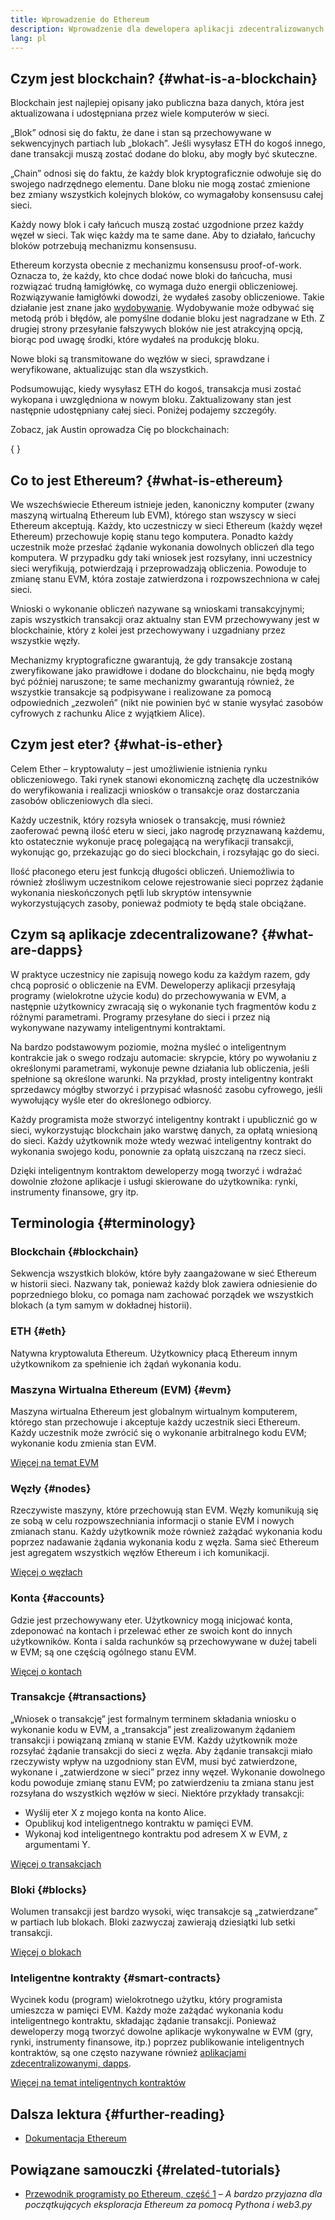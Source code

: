 ```yaml
---
title: Wprowadzenie do Ethereum
description: Wprowadzenie dla dewelopera aplikacji zdecentralizowanych do podstawowych pojęć Ethereum.
lang: pl
---
```


## Czym jest blockchain? {#what-is-a-blockchain}

Blockchain jest najlepiej opisany jako publiczna baza danych, która jest aktualizowana i udostępniana przez wiele komputerów w sieci.

„Blok” odnosi się do faktu, że dane i stan są przechowywane w sekwencyjnych partiach lub „blokach”. Jeśli wysyłasz ETH do kogoś innego, dane transakcji muszą zostać dodane do bloku, aby mogły być skuteczne.

„Chain” odnosi się do faktu, że każdy blok kryptograficznie odwołuje się do swojego nadrzędnego elementu. Dane bloku nie mogą zostać zmienione bez zmiany wszystkich kolejnych bloków, co wymagałoby konsensusu całej sieci.

Każdy nowy blok i cały łańcuch muszą zostać uzgodnione przez każdy węzeł w sieci. Tak więc każdy ma te same dane. Aby to działało, łańcuchy bloków potrzebują mechanizmu konsensusu.

Ethereum korzysta obecnie z mechanizmu konsensusu proof-of-work. Oznacza to, że każdy, kto chce dodać nowe bloki do łańcucha, musi rozwiązać trudną łamigłówkę, co wymaga dużo energii obliczeniowej. Rozwiązywanie łamigłówki dowodzi, że wydałeś zasoby obliczeniowe. Takie działanie jest znane jako [wydobywanie](/developers/docs/consensus-mechanisms/pow/mining/). Wydobywanie może odbywać się metodą prób i błędów, ale pomyślne dodanie bloku jest nagradzane w Eth. Z drugiej strony przesyłanie fałszywych bloków nie jest atrakcyjną opcją, biorąc pod uwagę środki, które wydałeś na produkcję bloku.

Nowe bloki są transmitowane do węzłów w sieci, sprawdzane i weryfikowane, aktualizując stan dla wszystkich.

Podsumowując, kiedy wysyłasz ETH do kogoś, transakcja musi zostać wykopana i uwzględniona w nowym bloku. Zaktualizowany stan jest następnie udostępniany całej sieci. Poniżej podajemy szczegóły.

Zobacz, jak Austin oprowadza Cię po blockchainach:

{
<YouTube id="zcX7OJ-L8XQ" />
}

## Co to jest Ethereum? {#what-is-ethereum}

We wszechświecie Ethereum istnieje jeden, kanoniczny komputer (zwany maszyną wirtualną Ethereum lub EVM), którego stan wszyscy w sieci Ethereum akceptują. Każdy, kto uczestniczy w sieci Ethereum (każdy węzeł Ethereum) przechowuje kopię stanu tego komputera. Ponadto każdy uczestnik może przesłać żądanie wykonania dowolnych obliczeń dla tego komputera. W przypadku gdy taki wniosek jest rozsyłany, inni uczestnicy sieci weryfikują, potwierdzają i przeprowadzają obliczenia. Powoduje to zmianę stanu EVM, która zostaje zatwierdzona i rozpowszechniona w całej sieci.

Wnioski o wykonanie obliczeń nazywane są wnioskami transakcyjnymi; zapis wszystkich transakcji oraz aktualny stan EVM przechowywany jest w blockchainie, który z kolei jest przechowywany i uzgadniany przez wszystkie węzły.

Mechanizmy kryptograficzne gwarantują, że gdy transakcje zostaną zweryfikowane jako prawidłowe i dodane do blockchainu, nie będą mogły być później naruszone; te same mechanizmy gwarantują również, że wszystkie transakcje są podpisywane i realizowane za pomocą odpowiednich „zezwoleń” (nikt nie powinien być w stanie wysyłać zasobów cyfrowych z rachunku Alice z wyjątkiem Alice).

## Czym jest eter? {#what-is-ether}

Celem Ether – kryptowaluty – jest umożliwienie istnienia rynku obliczeniowego. Taki rynek stanowi ekonomiczną zachętę dla uczestników do weryfikowania i realizacji wniosków o transakcje oraz dostarczania zasobów obliczeniowych dla sieci.

Każdy uczestnik, który rozsyła wniosek o transakcję, musi również zaoferować pewną ilość eteru w sieci, jako nagrodę przyznawaną każdemu, kto ostatecznie wykonuje pracę polegającą na weryfikacji transakcji, wykonując go, przekazując go do sieci blockchain, i rozsyłając go do sieci.

Ilość płaconego eteru jest funkcją długości obliczeń. Uniemożliwia to również złośliwym uczestnikom celowe rejestrowanie sieci poprzez żądanie wykonania nieskończonych pętli lub skryptów intensywnie wykorzystujących zasoby, ponieważ podmioty te będą stale obciążane.

## Czym są aplikacje zdecentralizowane? {#what-are-dapps}

W praktyce uczestnicy nie zapisują nowego kodu za każdym razem, gdy chcą poprosić o obliczenie na EVM. Deweloperzy aplikacji przesyłają programy (wielokrotne użycie kodu) do przechowywania w EVM, a następnie użytkownicy zwracają się o wykonanie tych fragmentów kodu z różnymi parametrami. Programy przesyłane do sieci i przez nią wykonywane nazywamy inteligentnymi kontraktami.

Na bardzo podstawowym poziomie, można myśleć o inteligentnym kontrakcie jak o swego rodzaju automacie: skrypcie, który po wywołaniu z określonymi parametrami, wykonuje pewne działania lub obliczenia, jeśli spełnione są określone warunki. Na przykład, prosty inteligentny kontrakt sprzedawcy mógłby stworzyć i przypisać własność zasobu cyfrowego, jeśli wywołujący wyśle eter do określonego odbiorcy.

Każdy programista może stworzyć inteligentny kontrakt i upublicznić go w sieci, wykorzystując blockchain jako warstwę danych, za opłatą wniesioną do sieci. Każdy użytkownik może wtedy wezwać inteligentny kontrakt do wykonania swojego kodu, ponownie za opłatą uiszczaną na rzecz sieci.

Dzięki inteligentnym kontraktom deweloperzy mogą tworzyć i wdrażać dowolnie złożone aplikacje i usługi skierowane do użytkownika: rynki, instrumenty finansowe, gry itp.

## Terminologia {#terminology}

### Blockchain {#blockchain}

Sekwencja wszystkich bloków, które były zaangażowane w sieć Ethereum w historii sieci. Nazwany tak, ponieważ każdy blok zawiera odniesienie do poprzedniego bloku, co pomaga nam zachować porządek we wszystkich blokach (a tym samym w dokładnej historii).

### ETH {#eth}

Natywna kryptowaluta Ethereum. Użytkownicy płacą Ethereum innym użytkownikom za spełnienie ich żądań wykonania kodu.

### Maszyna Wirtualna Ethereum (EVM) {#evm}

Maszyna wirtualna Ethereum jest globalnym wirtualnym komputerem, którego stan przechowuje i akceptuje każdy uczestnik sieci Ethereum. Każdy uczestnik może zwrócić się o wykonanie arbitralnego kodu EVM; wykonanie kodu zmienia stan EVM.

[Więcej na temat EVM](/developers/docs/evm/)

### Węzły {#nodes}

Rzeczywiste maszyny, które przechowują stan EVM. Węzły komunikują się ze sobą w celu rozpowszechniania informacji o stanie EVM i nowych zmianach stanu. Każdy użytkownik może również zażądać wykonania kodu poprzez nadawanie żądania wykonania kodu z węzła. Sama sieć Ethereum jest agregatem wszystkich węzłów Ethereum i ich komunikacji.

[Więcej o węzłach](/developers/docs/nodes-and-clients/)

### Konta {#accounts}

Gdzie jest przechowywany eter. Użytkownicy mogą inicjować konta, zdeponować na kontach i przelewać ether ze swoich kont do innych użytkowników. Konta i salda rachunków są przechowywane w dużej tabeli w EVM; są one częścią ogólnego stanu EVM.

[Więcej o kontach](/developers/docs/accounts/)

### Transakcje {#transactions}

„Wniosek o transakcję” jest formalnym terminem składania wniosku o wykonanie kodu w EVM, a „transakcja” jest zrealizowanym żądaniem transakcji i powiązaną zmianą w stanie EVM. Każdy użytkownik może rozsyłać żądanie transakcji do sieci z węzła. Aby żądanie transakcji miało rzeczywisty wpływ na uzgodniony stan EVM, musi być zatwierdzone, wykonane i „zatwierdzone w sieci” przez inny węzeł. Wykonanie dowolnego kodu powoduje zmianę stanu EVM; po zatwierdzeniu ta zmiana stanu jest rozsyłana do wszystkich węzłów w sieci. Niektóre przykłady transakcji:

- Wyślij eter X z mojego konta na konto Alice.
- Opublikuj kod inteligentnego kontraktu w pamięci EVM.
- Wykonaj kod inteligentnego kontraktu pod adresem X w EVM, z argumentami Y.

[Więcej o transakcjach](/developers/docs/transactions/)

### Bloki {#blocks}

Wolumen transakcji jest bardzo wysoki, więc transakcje są „zatwierdzane” w partiach lub blokach. Bloki zazwyczaj zawierają dziesiątki lub setki transakcji.

[Więcej o blokach](/developers/docs/blocks/)

### Inteligentne kontrakty {#smart-contracts}

Wycinek kodu (program) wielokrotnego użytku, który programista umieszcza w pamięci EVM. Każdy może zażądać wykonania kodu inteligentnego kontraktu, składając żądanie transakcji. Ponieważ deweloperzy mogą tworzyć dowolne aplikacje wykonywalne w EVM (gry, rynki, instrumenty finansowe, itp.) poprzez publikowanie inteligentnych kontraktów, są one często nazywane również [aplikacjami zdecentralizowanymi, dapps](/developers/docs/dapps/).

[Więcej na temat inteligentnych kontraktów](/developers/docs/smart-contracts/)

## Dalsza lektura {#further-reading}

- [Dokumentacja Ethereum](/whitepaper/)

## Powiązane samouczki {#related-tutorials}

- [Przewodnik programisty po Ethereum, część 1](/developers/tutorials/a-developers-guide-to-ethereum-part-one/) _– A bardzo przyjazna dla początkujących eksploracja Ethereum za pomocą Pythona i web3.py_
